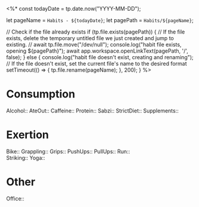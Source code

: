 <%*
const todayDate = tp.date.now("YYYY-MM-DD"); 

let pageName = `Habits - ${todayDate}`;
let pagePath = `Habits/${pageName}`;
 
// Check if the file already exists
if (tp.file.exists(pagePath)) {
    // If the file exists, delete the temporary untitled file we just created and jump to existing.
    // await tp.file.move("/dev/null");
    console.log("habit file exists, opening ${pagePath}");
    await app.workspace.openLinkText(pagePath, '/', false);
} else {
    console.log("habit file doesn't exist, creating and renaming");
    // If the file doesn't exist, set the current file's name to the desired format
    setTimeout(() => {
        tp.file.rename(pageName);
    }, 200);
} %>
# Consumption
Alcohol:: 
AteOut:: 
Caffeine:: 
Protein:: 
Sabzi:: 
StrictDiet:: 
Supplements:: 
# Exertion
Bike:: 
Grappling:: 
Grips:: 
PushUps:: 
PullUps:: 
Run::  
Striking:: 
Yoga:: 
# Other
Office:: 
